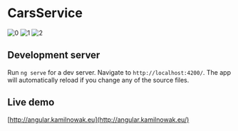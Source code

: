 # CarsService
![0](https://user-images.githubusercontent.com/19596057/34342805-30557cc8-e9bc-11e7-9aed-af21d5d8fff8.png)
![1](https://user-images.githubusercontent.com/19596057/34342807-39e3236c-e9bc-11e7-8e6a-55b1503767da.png)
![2](https://user-images.githubusercontent.com/19596057/34342809-3faa31dc-e9bc-11e7-8848-3340b8927acb.png)

## Development server

Run `ng serve` for a dev server. Navigate to `http://localhost:4200/`. The app will automatically reload if you change any of the source files.

## Live demo

[http://angular.kamilnowak.eu](http://angular.kamilnowak.eu/)
